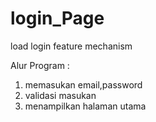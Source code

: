 # login_Page
load login feature mechanism

Alur Program :
1. memasukan email,password
2. validasi masukan
3. menampilkan halaman utama
